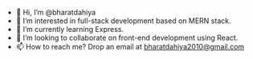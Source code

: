 - 👋 Hi, I’m @bharatdahiya
- 👀 I’m interested in full-stack development based on MERN stack.
- 🌱 I’m currently learning Express.
- 💞️ I’m looking to collaborate on front-end development using React.
- 📫 How to reach me? Drop an email at bharatdahiya2010@gmail.com

<!---
bharatdahiya/bharatdahiya is a ✨ special ✨ repository because its `README.md` (this file) appears on your GitHub profile.
You can click the Preview link to take a look at your changes.
--->

